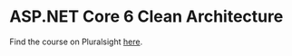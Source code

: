 # ASP.NET Core 6 Clean Architecture
Find the course on Pluralsight [here](https://app.pluralsight.com/library/courses/asp-dot-net-core-6-clean-architecture/table-of-contents).
